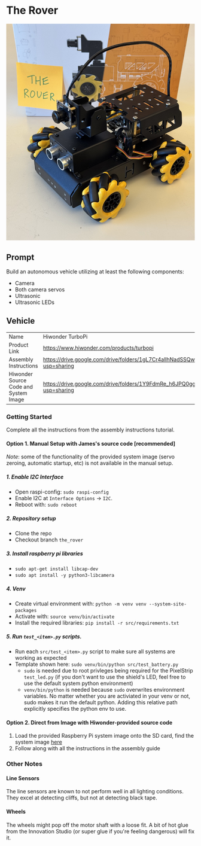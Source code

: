 # The Rover

<img
    src="./static/images/assembled_kits/the_rover.jpg"
    alt="The Rover"
    width="1000"
/>

## Prompt

Build an autonomous vehicle utilizing at least the following components:

- Camera
- Both camera servos
- Ultrasonic
- Ultrasonic LEDs

## Vehicle

|                                       |                                                                                      |
| ------------------------------------- | ------------------------------------------------------------------------------------ |
| Name                                  | Hiwonder TurboPi                                                                     |
| Product Link                          | https://www.hiwonder.com/products/turbopi                                            |
| Assembly Instructions                 | https://drive.google.com/drive/folders/1gL7Cr4allhNadSSQw5e95lTrTqdYt46v?usp=sharing |
| Hiwonder Source Code and System Image | https://drive.google.com/drive/folders/1Y9FdmRe_h6JPQ0ggJe8bi1GDT4IsESSV?usp=sharing |

### Getting Started

Complete all the instructions from the assembly instructions tutorial.

#### Option 1. Manual Setup with James's source code **[recommended]**

_Note_: some of the functionality of the provided system image (servo zeroing, automatic startup, etc) is not available in the manual setup.

##### 1. Enable I2C Interface

- Open raspi-config: `sudo raspi-config`
- Enable I2C at `Interface Options` -> `I2C`.
- Reboot with: `sudo reboot`

##### 2. Repository setup

- Clone the repo
- Checkout branch `the_rover`

##### 3. Install raspberry pi libraries

- `sudo apt-get install libcap-dev`
- `sudo apt install -y python3-libcamera`

##### 4. Venv

- Create virtual environment with: `python -m venv venv --system-site-packages`
- Activate with: `source venv/bin/activate`
- Install the required libraries: `pip install -r src/requirements.txt`

##### 5. Run `test_<item>.py` scripts.

- Run each `src/test_<item>.py` script to make sure all systems are working as expected
- Template shown here: `sudo venv/bin/python src/test_battery.py`
  - `sudo` is needed due to root privleges being required for the PixelStrip `test_led.py` (if you don't want to use the shield's LED, feel free to use the default system python environment)
  - `venv/bin/python` is needed because `sudo` overwrites environment variables. No matter whether you are activiated in your venv or not, sudo makes it run the default python. Adding this relative path explicitly specifies the python env to use.

#### Option 2. Direct from Image with Hiwonder-provided source code

1. Load the provided Raspberry Pi system image onto the SD card, find the system image [here](https://drive.google.com/drive/folders/1Y9FdmRe_h6JPQ0ggJe8bi1GDT4IsESSV?usp=sharing)
2. Follow along with all the instructions in the assembly guide

### Other Notes

#### Line Sensors

The line sensors are known to not perform well in all lighting conditions. They excel at detecting cliffs, but not at detecting black tape.

#### Wheels

The wheels might pop off the motor shaft with a loose fit. A bit of hot glue from the Innovation Studio (or super glue if you're feeling dangerous) will fix it.

